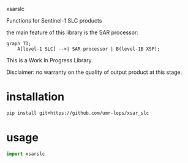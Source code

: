 xsarslc


Functions for Sentinel-1 SLC products 

the main feature of this library is the SAR processor:


```mermaid
graph TD;
    A[level-1 SLC] -->| SAR processor | B(level-1B XSP);
```


This is a Work In Progress Library.

Disclaimer: no warranty on the quality of output product at this stage.


# installation
```bash
pip install git+https://github.com/umr-lops/xsar_slc
```

# usage
```python
import xsarslc
```
